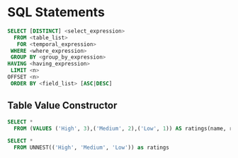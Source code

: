 # SQL Statements

~~~sql
SELECT [DISTINCT] <select_expression>
  FROM <table_list>
   FOR <temporal_expression>
 WHERE <where_expression>
 GROUP BY <group_by_expression>
HAVING <having_expression>
 LIMIT <n>
OFFSET <n>
 ORDER BY <field_list> [ASC|DESC]
~~~

## Table Value Constructor
~~~sql
SELECT * 
  FROM (VALUES ('High', 3),('Medium', 2),('Low', 1)) AS ratings(name, rating)
~~~

~~~sql
SELECT *
  FROM UNNEST(('High', 'Medium', 'Low')) as ratings
~~~